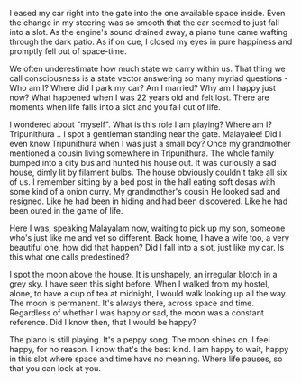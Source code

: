 I eased my car right into the gate into the one available space inside. Even the change in my steering was so smooth that the car seemed to just fall into a slot. As the engine's sound drained away, a piano tune came wafting through the dark patio. As if on cue, I closed my eyes in pure happiness and promptly fell out of space-time.

We often underestimate how much state we carry within us. That thing we call consciousness is a state vector answering so many myriad questions - Who am I? Where did I park my car? Am I married? Why am I happy just now? What happened when I was 22 years old and felt lost. There are moments when life falls into a slot and you fall out of life.

I wondered about "myself". What is this role I am playing? Where am I? Tripunithura .. I spot a gentleman standing near the gate. Malayalee! Did I even know Tripunithura when I was just a small boy? Once my grandmother mentioned a cousin living somewhere in Tripunithura. The whole family bumped into a city bus and hunted his house out. It was curiously a sad house, dimly lit by filament bulbs. The house obviously couldn't take all six of us. I remember sitting by a bed post in the hall eating soft dosas with some kind of a onion curry. My grandmother's cousin He looked sad and resigned. Like he had been in hiding and had been discovered. Like he had been outed in the game of life. 

Here I was, speaking Malayalam now, waiting to pick up my son, someone who's just like me and yet so different. Back home, I have a wife too, a very beautiful one, how did that happen? Did I fall into a slot, just like my car. Is this what one calls predestined?

I spot the moon above the house. It is unshapely, an irregular blotch in a grey sky. I have seen this sight before. When I walked from my hostel, alone, to have a cup of tea at midnight, I would walk looking up all the way. The moon is permanent. It's always there, across space and time. Regardless of whether I was happy or sad, the moon was a constant reference. Did I know then, that I would be happy? 

The piano is still playing. It's a peppy song. The moon shines on. I feel happy, for no reason. I know that's the best kind. I am happy to wait, happy in this slot where space and time have no meaning. Where life pauses, so that you can look at you. 
